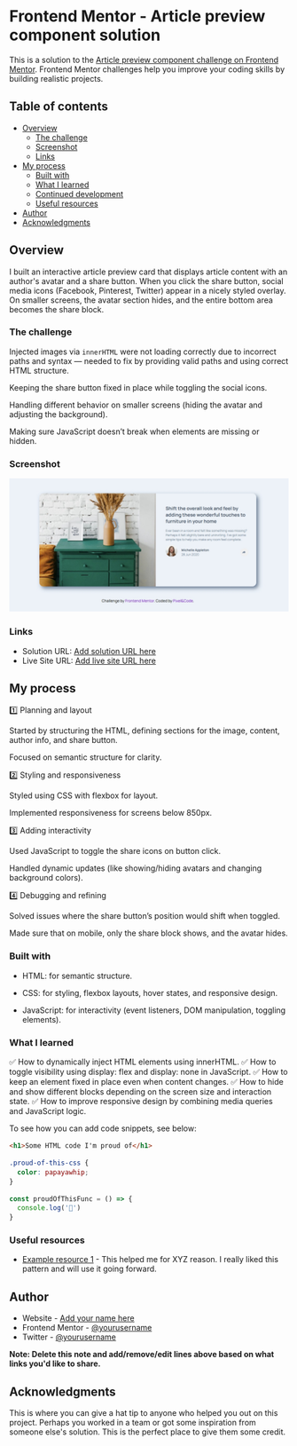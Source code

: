# Frontend Mentor - Article preview component solution

This is a solution to the [Article preview component challenge on Frontend Mentor](https://www.frontendmentor.io/challenges/article-preview-component-dYBN_pYFT). Frontend Mentor challenges help you improve your coding skills by building realistic projects. 

## Table of contents

- [Overview](#overview)
  - [The challenge](#the-challenge)
  - [Screenshot](#screenshot)
  - [Links](#links)
- [My process](#my-process)
  - [Built with](#built-with)
  - [What I learned](#what-i-learned)
  - [Continued development](#continued-development)
  - [Useful resources](#useful-resources)
- [Author](#author)
- [Acknowledgments](#acknowledgments)


## Overview
I built an interactive article preview card that displays article content with an author's avatar and a share button. When you click the share button, social media icons (Facebook, Pinterest, Twitter) appear in a nicely styled overlay. On smaller screens, the avatar section hides, and the entire bottom area becomes the share block.

### The challenge

Injected images via ```innerHTML``` were not loading correctly due to incorrect paths and syntax — needed to fix by providing valid paths and using correct HTML structure.

Keeping the share button fixed in place while toggling the social icons.

Handling different behavior on smaller screens (hiding the avatar and adjusting the background).

Making sure JavaScript doesn’t break when elements are missing or hidden.

### Screenshot

![](./images/Screenshot_15-7-2025_234725_127.0.0.1.jpeg)



### Links

- Solution URL: [Add solution URL here](https://github.com/jeff20501/interactive-article-card)
- Live Site URL: [Add live site URL here](https://interactive-article-card.netlify.app/)

## My process

1️⃣ Planning and layout

Started by structuring the HTML, defining sections for the image, content, author info, and share button.

Focused on semantic structure for clarity.

2️⃣ Styling and responsiveness

Styled using CSS with flexbox for layout.

Implemented responsiveness for screens below 850px.

3️⃣ Adding interactivity

Used JavaScript to toggle the share icons on button click.

Handled dynamic updates (like showing/hiding avatars and changing background colors).

4️⃣ Debugging and refining

Solved issues where the share button’s position would shift when toggled.

Made sure that on mobile, only the share block shows, and the avatar hides.

### Built with

- HTML: for semantic structure.

- CSS: for styling, flexbox layouts, hover states, and responsive design.

- JavaScript: for interactivity (event listeners, DOM manipulation, toggling elements).

### What I learned

✅ How to dynamically inject HTML elements using innerHTML.
✅ How to toggle visibility using display: flex and display: none in JavaScript.
✅ How to keep an element fixed in place even when content changes.
✅ How to hide and show different blocks depending on the screen size and interaction state.
✅ How to improve responsive design by combining media queries and JavaScript logic.

To see how you can add code snippets, see below:

```html
<h1>Some HTML code I'm proud of</h1>
```
```css
.proud-of-this-css {
  color: papayawhip;
}
```
```js
const proudOfThisFunc = () => {
  console.log('🎉')
}
```


### Useful resources

- [Example resource 1](https://www.example.com) - This helped me for XYZ reason. I really liked this pattern and will use it going forward.


## Author

- Website - [Add your name here](https://www.your-site.com)
- Frontend Mentor - [@yourusername](https://www.frontendmentor.io/profile/yourusername)
- Twitter - [@yourusername](https://www.twitter.com/yourusername)

**Note: Delete this note and add/remove/edit lines above based on what links you'd like to share.**

## Acknowledgments

This is where you can give a hat tip to anyone who helped you out on this project. Perhaps you worked in a team or got some inspiration from someone else's solution. This is the perfect place to give them some credit.